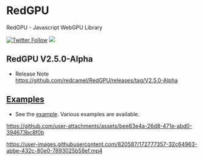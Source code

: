 # RedGPU
RedGPU - Javascript WebGPU Library
<p>
  <a href="https://twitter.com/redcamel15"><img src="https://img.shields.io/twitter/follow/redcamel15.svg?style=social" alt="Twitter Follow" /></a>
  <a href="LICENSE.md"><img src="https://img.shields.io/github/license/sourcerer-io/hall-of-fame.svg?colorB=ff0000"></a>
</p>


## RedGPU V2.5.0-Alpha
- Release Note https://github.com/redcamel/RedGPU/releases/tag/V2.5.0-Alpha

## [Examples](https://redcamel.github.io/RedGPU/examples/)
   - See the [example](https://redcamel.github.io/RedGPU/examples/). Various examples are available.

https://github.com/user-attachments/assets/bee83e4a-26d8-471e-abd0-394673bc8f0b

https://user-images.githubusercontent.com/820587/172777357-32c64963-abbe-432c-80e0-7893025b58ef.mp4



